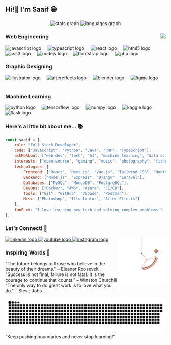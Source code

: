 <h2 align="left">Hi!👋 I'm Saaif 😁</h2>

###

<div align="center">
  <img src="https://github-readme-stats.vercel.app/api?username=saaif44&hide_title=true&hide_rank=true&show_icons=true&include_all_commits=true&count_private=true&disable_animations=false&theme=dracula&locale=en&hide_border=false" height="150" alt="stats graph"  />
  <img src="https://github-readme-stats.vercel.app/api/top-langs?username=saaif44&locale=en&hide_title=false&layout=compact&card_width=320&langs_count=5&theme=dracula&hide_border=false" height="150" alt="languages graph"  />
</div>

###

<img align="right" height="150" src="https://github.com/saaif44/saaif44/blob/main/kitty-transparent.gif"  />

###

<div align="left">
  <h3>Web Engineering</h3>
  <img src="https://cdn.jsdelivr.net/gh/devicons/devicon/icons/javascript/javascript-original.svg" height="30" alt="javascript logo" />
  <img width="12" />
  <img src="https://cdn.jsdelivr.net/gh/devicons/devicon/icons/typescript/typescript-original.svg" height="30" alt="typescript logo" />
  <img width="12" />
  <img src="https://cdn.jsdelivr.net/gh/devicons/devicon/icons/react/react-original.svg" height="30" alt="react logo" />
  <img width="12" />
  <img src="https://cdn.jsdelivr.net/gh/devicons/devicon/icons/html5/html5-original.svg" height="30" alt="html5 logo" />
  <img width="12" />
  <img src="https://cdn.jsdelivr.net/gh/devicons/devicon/icons/css3/css3-original.svg" height="30" alt="css3 logo" />
  <img width="12" />
  <img src="https://cdn.jsdelivr.net/gh/devicons/devicon/icons/nodejs/nodejs-original.svg" height="30" alt="nodejs logo" />
  <img width="12" />
  <img src="https://cdn.jsdelivr.net/gh/devicons/devicon/icons/bootstrap/bootstrap-original.svg" height="30" alt="bootstrap logo" />
  <img width="12" />
  <img src="https://cdn.jsdelivr.net/gh/devicons/devicon/icons/php/php-original.svg" height="30" alt="php logo" />
  <img width="12" />
</div>

<div align="left">
  <h3>Graphic Designing</h3>
  <img src="https://cdn.jsdelivr.net/gh/devicons/devicon/icons/illustrator/illustrator-plain.svg" height="30" alt="illustrator logo" />
  <img width="12" />
  <img src="https://cdn.jsdelivr.net/gh/devicons/devicon/icons/aftereffects/aftereffects-original.svg" height="30" alt="aftereffects logo" />
  <img width="12" />
  <img src="https://cdn.jsdelivr.net/gh/devicons/devicon/icons/blender/blender-original.svg" height="30" alt="blender logo" />
  <img width="12" />
  <img src="https://cdn.jsdelivr.net/gh/devicons/devicon/icons/figma/figma-original.svg" height="30" alt="figma logo" />
  <img width="12" />
</div>

<div align="left">
  <h3>Machine Learning</h3>
  <img src="https://cdn.jsdelivr.net/gh/devicons/devicon/icons/python/python-original.svg" height="30" alt="python logo" />
  <img width="12" />
  <img src="https://cdn.jsdelivr.net/gh/devicons/devicon/icons/tensorflow/tensorflow-original.svg" height="30" alt="tensorflow logo" />
  <img width="12" />
  <img src="https://cdn.jsdelivr.net/gh/devicons/devicon/icons/numpy/numpy-original.svg" height="30" alt="numpy logo" />
  <img width="12" />
  <img src="https://cdn.jsdelivr.net/gh/devicons/devicon/icons/kaggle/kaggle-original.svg" height="30" alt="kaggle logo" />
  <img width="12" />
  <img src="https://cdn.jsdelivr.net/gh/devicons/devicon/icons/flask/flask-original.svg" height="30" alt="flask logo" />
</div>


###

<h3 align="left">Here's a little bit about me... 📚</h3>

```javascript
const saaif = {
    role: "Full Stack Developer",
    code: ["Javascript", "Python", "Java", "PHP", "TypeScript"],
    askMeAbout: ["web dev", "tech", "AI", "machine learning", "data science", "software engineering"],
    interests: ["open-source", "gaming", "music", "photography", "fitness"],
    technologies: {
        Frontend: ["React", "Next.js", "Vue.js", "Tailwind CSS", "Bootstrap"],
        Backend: ["Node.js", "Express", "Django", "Laravel"],
        Databases: ["MySQL", "MongoDB", "PostgreSQL"],
        DevOps: ["Docker", "AWS", "Azure", "CI/CD"],
        Tools: ["Git", "GitHub", "VSCode", "Postman"],
        Misc: ["Photoshop", "Illustrator", "After Effects"]
    },
    funFact: "I love learning new tech and solving complex problems!"
};
```
<h3 align="left">Let's Connect! 🤝</h3> <div align="left"> <a href="https://www.linkedin.com/in/saaifshuvo/" target="_blank"> <img src="https://img.shields.io/static/v1?message=LinkedIn&logo=linkedin&label=&color=0077B5&logoColor=white&labelColor=&style=for-the-badge" height="35" alt="linkedin logo" /> </a> <a href="https://www.youtube.com/@saaifshuvo" target="_blank"> <img src="https://img.shields.io/static/v1?message=Youtube&logo=youtube&label=&color=FF0000&logoColor=white&labelColor=&style=for-the-badge" height="35" alt="youtube logo" /> </a> <a href="https://www.instagram.com/saaif_shuvo/" target="_blank"> <img src="https://img.shields.io/static/v1?message=Instagram&logo=instagram&label=&color=E4405F&logoColor=white&labelColor=&style=for-the-badge" height="35" alt="instagram logo" /> </a>

  <img align="right" src="https://github.com/saaif44/saaif44/raw/main/pendulum.gif" width="150" height="150" />

</div>

<h3 align="left">Inspiring Words 📝</h3>
"The future belongs to those who believe in the beauty of their dreams."
– Eleanor Roosevelt
"Success is not final, failure is not fatal: It is the courage to continue that counts."
– Winston Churchill
"The only way to do great work is to love what you do."
– Steve Jobs

<picture> <source media="(prefers-color-scheme: dark)" srcset="https://raw.githubusercontent.com/saaif44/saaif44/output/github-contribution-grid-snake-dark.svg"> <source media="(prefers-color-scheme: light)" srcset="https://raw.githubusercontent.com/saaif44/saaif44/output/github-contribution-grid-snake.svg"> <img alt="github contribution grid snake animation" src="https://raw.githubusercontent.com/saaif44/saaif44/output/github-contribution-grid-snake.svg"> </picture>
“Keep pushing boundaries and never stop learning!”
